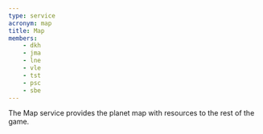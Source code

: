 ```yaml
---
type: service
acronym: map
title: Map
members:
    - dkh
    - jma
    - lne
    - vle
    - tst
    - psc
    - sbe
---
```


The Map service provides the planet map with resources to the rest of the game.
